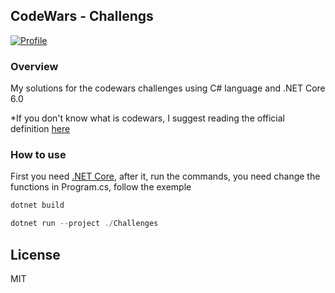 ## CodeWars - Challengs
[![Profile](https://www.codewars.com/users/kevi0x6e/badges/micro)](https://www.codewars.com/users/kevi0x6e)
### Overview
My solutions for the codewars challenges using C# language and .NET Core 6.0

*If you don't know what is codewars, I suggest reading the official definition [here](https://github.com/Codewars/codewars.com/wiki/About-Codewars)

###  How to use

First you need [.NET Core](https://learn.microsoft.com/pt-br/dotnet/), after it, run the commands, you need change the functions in Program.cs, follow the exemple

```c#
dotnet build
```

```c#
dotnet run --project ./Challenges
```

## License

MIT

[1]: https://www.codewars.com/
